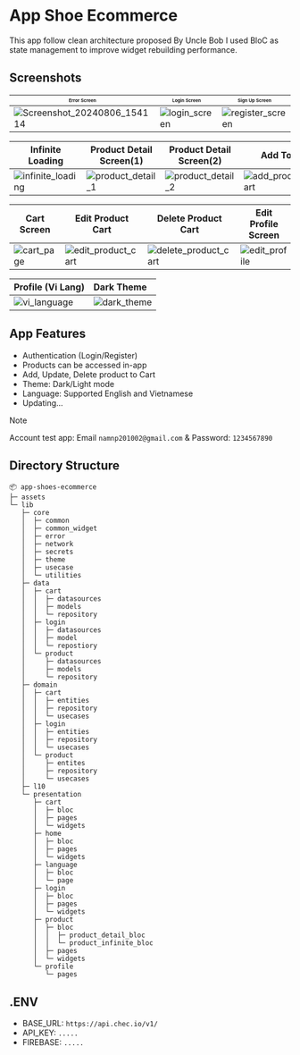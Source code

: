 # App Shoe Ecommerce
This app follow clean architecture proposed By Uncle Bob I used BloC as state management to improve widget rebuilding performance.

## Screenshots

|  <span style="font-size:0.5em;">Error Screen</span>                                                            |             <span style="font-size:0.5em;">Login Screen</span>                                                                         |      <span style="font-size:0.5em;">Sign Up Screen</span>                                                                                       |      <span style="font-size:0.5em;">Profile Screen</span>                                                                                     |            <span style="font-size:0.5em;">Home Screen</span>                                                                            |
|----------------------------------------------------------------------------------------------------------------|--------------------------------------------------------------------------------------------------|-----------------------------------------------------------------------------------------------------|----------------------------------------------------------------------------------------------------|-----------------------------------------------------------------------------------------------|
| ![Screenshot_20240806_154114](https://github.com/user-attachments/assets/e297fb6f-4142-4d4d-9c07-8a81db70444f) | ![login_screen](https://github.com/user-attachments/assets/39dcea04-e69c-4c73-b824-d8689c163a85) | ![register_screen](https://github.com/user-attachments/assets/044fd34e-fa0f-45ae-947b-bf3a0017a606) | ![profile_logged](https://github.com/user-attachments/assets/7beb253a-4777-4747-990e-872bafdb91bb) | ![home_page](https://github.com/user-attachments/assets/4abf2e23-734d-4b05-a89d-e078c48a7147) |

| Infinite Loading                                                                                     | Product Detail Screen(1)                                                                             | Product Detail Screen(2)                                                                             | Add To Cart                                                                                             | Loading Add To Cart                                                                                     |
|------------------------------------------------------------------------------------------------------|------------------------------------------------------------------------------------------------------|------------------------------------------------------------------------------------------------------|---------------------------------------------------------------------------------------------------------|---------------------------------------------------------------------------------------------------------|
| ![infinite_loading](https://github.com/user-attachments/assets/4b172b11-9154-456e-8356-68d7faf0d68b) | ![product_detail_1](https://github.com/user-attachments/assets/3819f46a-f166-481b-88ab-75ef82a55293) | ![product_detail_2](https://github.com/user-attachments/assets/cb1d1673-3b3f-4dbb-9925-e43877d63094) | ![add_product_to_cart](https://github.com/user-attachments/assets/de394c82-46c7-495f-95c9-5f57ffea834a) | ![loading_add_to_cart](https://github.com/user-attachments/assets/507dc8c5-2ad3-4030-bb90-9c3438c5d3d7) |

| Cart Screen                                                                                   | Edit Product Cart                                                                                     | Delete Product Cart                                                                                     | Edit Profile Screen                                                                              | Language Screen                                                                                     |
|-----------------------------------------------------------------------------------------------|-------------------------------------------------------------------------------------------------------|---------------------------------------------------------------------------------------------------------|--------------------------------------------------------------------------------------------------|-----------------------------------------------------------------------------------------------------|
| ![cart_page](https://github.com/user-attachments/assets/ad180b68-e68d-419e-9c98-f5d4170debab) | ![edit_product_cart](https://github.com/user-attachments/assets/853c401c-896b-4cf2-a491-874f972f3469) | ![delete_product_cart](https://github.com/user-attachments/assets/fd51b1d3-4d1c-4872-9ea6-95c114b02195) | ![edit_profile](https://github.com/user-attachments/assets/6a71bd1d-007d-4c93-82fd-8834b0cb096f) | ![language_select](https://github.com/user-attachments/assets/c5b356b8-373c-4f29-bafe-2d621080b119) |

| Profile (Vi Lang)                                                                               | Dark Theme                                                                                     |
|:------------------------------------------------------------------------------------------------|:-----------------------------------------------------------------------------------------------|
| ![vi_language](https://github.com/user-attachments/assets/48f90e3b-f5a8-4648-bc82-1dc3c5a3028f) | ![dark_theme](https://github.com/user-attachments/assets/ea92ad3e-0050-4949-860d-70431a1ad7a8) |


## App Features
* Authentication (Login/Register)
* Products can be accessed in-app
* Add, Update, Delete product to Cart
* Theme: Dark/Light mode
* Language: Supported English and Vietnamese
* Updating...

> [!NOTE]
> Account test app: Email `namnp201002@gmail.com` & Password: `1234567890`

## Directory Structure
```
📦 app-shoes-ecommerce
├─ assets
└─ lib
   ├─ core
   │  ├─ common
   │  ├─ common_widget
   │  ├─ error
   │  ├─ network
   │  ├─ secrets
   │  ├─ theme
   │  ├─ usecase
   │  └─ utilities
   ├─ data
   │  ├─ cart
   │  │  ├─ datasources
   │  │  ├─ models
   │  │  └─ repository
   │  ├─ login
   │  │  ├─ datasources
   │  │  ├─ model
   │  │  └─ repostiory
   │  └─ product
   │     ├─ datasources
   │     ├─ models
   │     └─ repository
   ├─ domain
   │  ├─ cart
   │  │  ├─ entities
   │  │  ├─ repository
   │  │  └─ usecases
   │  ├─ login
   │  │  ├─ entities
   │  │  ├─ repository
   │  │  └─ usecases
   │  └─ product
   │     ├─ entites
   │     ├─ repository
   │     └─ usecases
   ├─ l10
   └─ presentation
      ├─ cart
      │  ├─ bloc
      │  ├─ pages
      │  └─ widgets
      ├─ home
      │  ├─ bloc
      │  ├─ pages
      │  └─ widgets
      ├─ language
      │  ├─ bloc
      │  └─ page
      ├─ login
      │  ├─ bloc
      │  ├─ pages
      │  └─ widgets
      ├─ product
      │  ├─ bloc
      │  │  ├─ product_detail_bloc
      │  │  └─ product_infinite_bloc
      │  ├─ pages
      │  └─ widgets
      └─ profile
         └─ pages
```

## .ENV
- BASE_URL: `https://api.chec.io/v1/`
- API_KEY: `.....`
- FIREBASE: `.....`
